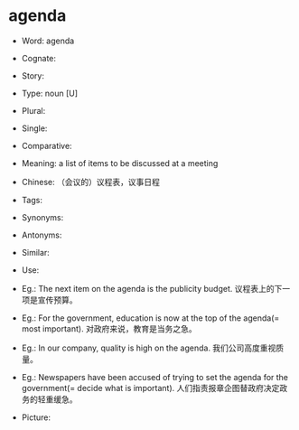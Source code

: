 # agenda

- Word: agenda
- Cognate: 
- Story: 

- Type: noun [U]
- Plural: 
- Single: 
- Comparative: 
- Meaning: a list of items to be discussed at a meeting
- Chinese: （会议的）议程表，议事日程
- Tags: 
- Synonyms: 
- Antonyms: 
- Similar: 
- Use: 
- Eg.: The next item on the agenda is the publicity budget. 议程表上的下一项是宣传预算。
- Eg.: For the government, education is now at the top of the agenda(= most important). 对政府来说，教育是当务之急。
- Eg.: In our company, quality is high on the agenda. 我们公司高度重视质量。
- Eg.: Newspapers have been accused of trying to set the agenda for the government(= decide what is important). 人们指责报章企图替政府决定政务的轻重缓急。
- Picture: 

